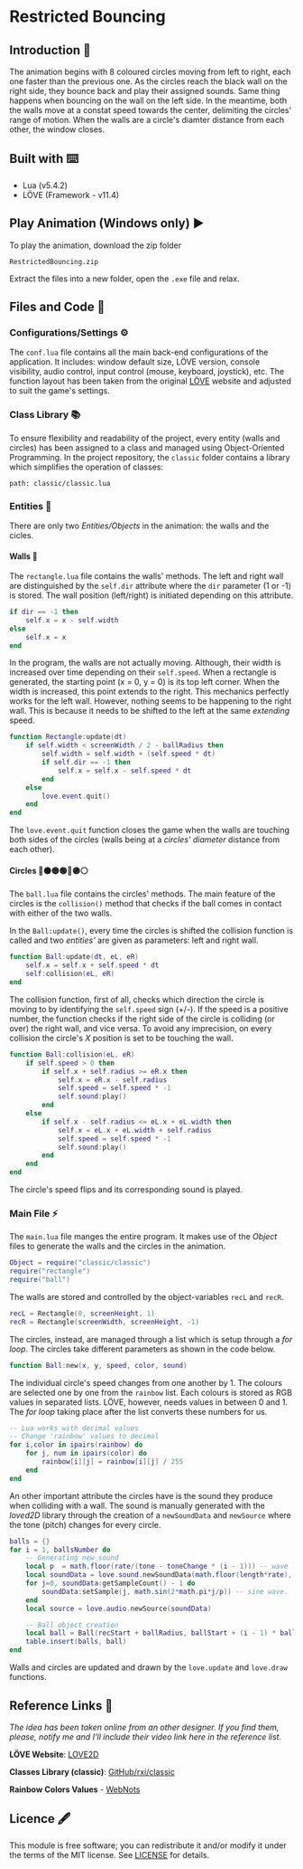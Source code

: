 # Restricted Bouncing
## Introduction 📖
The animation begins with 8 coloured circles moving from left to right, each one faster than the previous one. As the circles reach the black wall on the right side, they bounce back and play their assigned sounds. Same thing happens when bouncing on the wall on the left side. In the meantime, both the walls move at a constat speed towards the center, delimiting the circles' range of motion. When the walls are a circle's diamter distance from each other, the window closes.

## Built with ⌨️
+ Lua (v5.4.2)
+ LÖVE (Framework - v11.4)

## Play Animation (Windows only) ▶️
To play the animation, download the zip folder

```
RestrictedBouncing.zip
```

Extract the files into a new folder, open the `.exe` file and relax.

## Files and Code 📄
### Configurations/Settings ⚙️
The `conf.lua` file contains all the main back-end configurations of the application. It includes: window default size, LÖVE version, console visibility, audio control, input control (mouse, keyboard, joystick), etc. The function layout has been taken from the original [LÖVE](https://love2d.org/wiki/Config_Files) website and adjusted to suit the game's settings.

### Class Library 📚
To ensure flexibility and readability of the project, every entity (walls and circles) has been assigned to a class and managed using Object-Oriented Programming. In the project repository, the `classic` folder contains a library which simplifies the operation of classes:
```
path: classic/classic.lua
```

### Entities 👥
There are only two _Entities/Objects_ in the animation: the walls and the cicles.

#### Walls 🧱
The `rectangle.lua` file contains the walls' methods. The left and right wall are distinguished by the `self.dir` attribute where the `dir` parameter (1 or -1) is stored. The wall position (left/right) is initiated depending on this attribute.

```lua
if dir == -1 then
    self.x = x - self.width
else
    self.x = x
end
```

In the program, the walls are not actually moving. Although, their width is increased over time depending on their `self.speed`. When a rectangle is generated, the starting point (x = 0, y = 0) is its top left corner. When the width is increased, this point extends to the right. This mechanics perfectly works for the left wall. However, nothing seems to be happening to the right wall. This is because it needs to be shifted to the left at the same _extending_ speed.

```lua
function Rectangle:update(dt)
    if self.width < screenWidth / 2 - ballRadius then
        self.width = self.width + (self.speed * dt)
        if self.dir == -1 then
            self.x = self.x - self.speed * dt
        end
    else
        love.event.quit()
    end
end
```

The `love.event.quit` function closes the game when the walls are touching both sides of the circles (walls being at a _circles' diameter_ distance from each other).

#### Circles 🔴🟠🟡🟢🔵🟣⚪
The `ball.lua` file contains the circles' methods. The main feature of the circles is the `collision()` method that checks if the ball comes in contact with either of the two walls.

In the `Ball:update()`, every time the circles is shifted the collision function is called and two _entities'_ are given as parameters: left and right wall.

```lua
function Ball:update(dt, eL, eR)
    self.x = self.x + self.speed * dt
    self:collision(eL, eR)
end
```

The collision function, first of all, checks which direction the circle is moving to by identifying the `self.speed` sign (+/-). If the speed is a positive number, the function checks if the right side of the circle is colliding (or over) the right wall, and vice versa. To avoid any imprecision, on every collision the circle's _X_ position is set to be touching the wall.

```lua
function Ball:collision(eL, eR)
    if self.speed > 0 then
        if self.x + self.radius >= eR.x then
            self.x = eR.x - self.radius
            self.speed = self.speed * -1
            self.sound:play()
        end
    else
        if self.x - self.radius <= eL.x + eL.width then
            self.x = eL.x + eL.width + self.radius
            self.speed = self.speed * -1
            self.sound:play()
        end
    end
end
```

The circle's speed flips and its corresponding sound is played.

### Main File ⚡
The `main.lua` file manges the entire program. It makes use of the _Object_ files to generate the walls and the circles in the animation.

```lua
Object = require("classic/classic")
require("rectangle")
require("ball")
```

The walls are stored and controlled by the object-variables `recL` and `recR`.

```lua
recL = Rectangle(0, screenHeight, 1)
recR = Rectangle(screenWidth, screenHeight, -1)
```

The circles, instead, are managed through a list which is setup through a _for loop_. The circles take different parameters as shown in the code below.

```lua
function Ball:new(x, y, speed, color, sound)
```

The individual circle's speed changes from one another by 1. The colours are selected one by one from the `rainbow` list. Each colours is stored as RGB values in separated lists. LÖVE, however, needs values in between 0 and 1. The _for loop_ taking place after the list converts these numbers for us.

```lua
-- Lua works with decimal values
-- Change 'rainbow' values to decimal
for i,color in ipairs(rainbow) do
    for j, num in ipairs(color) do
        rainbow[i][j] = rainbow[i][j] / 255
    end
end
```

An other important attribute the circles have is the sound they produce when colliding with a wall. The sound is manually generated with the _loved2D_ library through the creation of a `newSoundData` and `newSource` where the tone (pitch) changes for every circle.

```lua
balls = {}
for i = 1, ballsNumber do
    -- Generating new sound
    local p  = math.floor(rate/(tone - toneChange * (i - 1))) -- wave length in samples
    local soundData = love.sound.newSoundData(math.floor(length*rate), rate, 16, 1)
    for j=0, soundData:getSampleCount() - 1 do
        soundData:setSample(j, math.sin(2*math.pi*j/p)) -- sine wave.
    end
    local source = love.audio.newSource(soundData)

    -- Ball object creation
    local ball = Ball(recStart + ballRadius, ballStart + (i - 1) * ballDistance, ballSpeed - (i - 1) * 2, rainbow[i], source)
    table.insert(balls, ball)
end
```

Walls and circles are updated and drawn by the `love.update` and `love.draw` functions.

## Reference Links 🔗
_The idea has been taken online from an other designer. If you find them, please, notify me and I'll include their video link here in the reference list._

**LÖVE Website**: [LOVE2D](https://love2d.org/wiki/Main_Page)

**Classes Library (classic)**: [GitHub/rxi/classic](https://github.com/rxi/classic)

**Rainbow Colors Values** - [WebNots](https://www.webnots.com/vibgyor-rainbow-color-codes/)

## Licence 🖋️
This module is free software; you can redistribute it and/or modify it under
the terms of the MIT license. See [LICENSE](../LICENCE) for details.